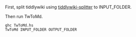 First, split tiddlywiki using [tiddlywiki-splitter](https://github.com/mpenkov/tiddlywiki-splitter) to INPUT_FOLDER.

Then run TwToMd.
```
ghc TwToMd.hs
TwToMd INPUT_FOLDER OUTPUT_FOLDER
```